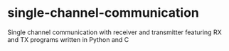 # single-channel-communication
Single channel communication with receiver and transmitter featuring RX and TX programs written in Python and C
